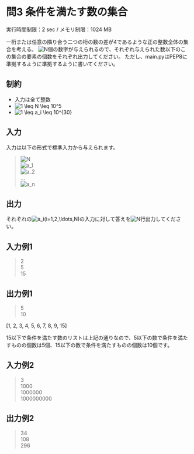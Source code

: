 # 問3 条件を満たす数の集合

実行時間制限：2 sec / メモリ制限：1024 MB

一桁または任意の隣り合う二つの桁の数の差が4であるような正の整数全体の集合を考える。
![N](https://render.githubusercontent.com/render/math?math=%5Cdisplaystyle+N)個の数字が与えられるので、それぞれ与えられた数以下のこの集合の要素の個数をそれぞれ出力してください。
ただし、main.pyはPEP8に準拠するように準拠するように書いてください。


## 制約
 - 入力は全て整数
 - ![1 \leq N \leq 10^5](https://render.githubusercontent.com/render/math?math=%5Cdisplaystyle+1+%5Cleq+N+%5Cleq+10%5E5)
 - ![1 \leq a_i \leq 10^{30}](https://render.githubusercontent.com/render/math?math=%5Cdisplaystyle+1+%5Cleq+a_i+%5Cleq+10%5E%7B30%7D)

## 入力
入力は以下の形式で標準入力から与えられます。
> ![N](https://render.githubusercontent.com/render/math?math=%5Cdisplaystyle+N) <br>
> ![a_1](https://render.githubusercontent.com/render/math?math=%5Cdisplaystyle+a_1) <br>
> ![a_2](https://render.githubusercontent.com/render/math?math=%5Cdisplaystyle+a_2) <br>
> ... <br>
> ![a_n](https://render.githubusercontent.com/render/math?math=%5Cdisplaystyle+a_n) <br>

## 出力

それぞれの![a_i(i=1,2,\ldots,N)](https://render.githubusercontent.com/render/math?math=%5Cdisplaystyle+a_i%28i%3D1%2C2%2C%5Cldots%2CN%29)の入力に対して答えを![N](https://render.githubusercontent.com/render/math?math=%5Cdisplaystyle+N)行出力してください。

## 入力例1
> 2 <br>
> 5 <br>
> 15 <br>
## 出力例1
> 5 <br>
> 10 <br>

[1, 2, 3, 4, 5, 6, 7, 8, 9, 15]

15以下で条件を満たす数のリストは上記の通りなので、5以下の数で条件を満たすものの個数は5個、15以下の数で条件を満たすものの個数は10個です。

## 入力例2
> 3 <br>
> 1000 <br>
> 1000000 <br>
> 1000000000
## 出力例2
> 34 <br>
> 108 <br>
> 296 <br>

